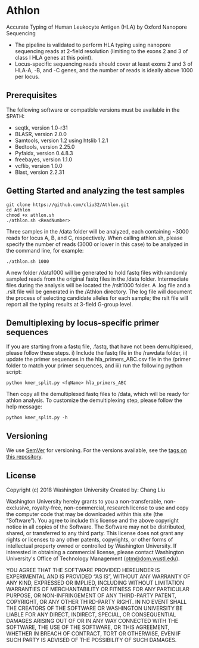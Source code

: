 # Athlon
Accurate Typing of Human Leukocyte Antigen (HLA) by Oxford Nanopore Sequencing
* The pipeline is validated to perform HLA typing using nanopore sequencing reads at 2-field resolution (limiting to the exons 2 and 3 of class I HLA genes at this point). 
* Locus-specific sequencing reads should cover at least exons 2 and 3 of HLA-A, -B, and -C genes, and the number of reads is ideally above 1000 per locus.  

## Prerequisites

The following software or compatible versions must be available in the $PATH:
* seqtk, version 1.0-r31
* BLASR, version 2.0.0
* Samtools, version 1.2 using htslib 1.2.1
* Bedtools, version 2.25.0
* Pyfaidx, version 0.4.8.3
* freebayes, version 1.1.0
* vcflib, version 1.0.0
* Blast, version 2.2.31

## Getting Started and analyzing the test samples

```
git clone https://github.com/cliu32/Athlon.git
cd Athlon
chmod +x athlon.sh
./athlon.sh <ReadNumber>
```

Three samples in the /data folder will be analyzed, each containing ~3000 reads for locus A, B, and C, respectively. When calling athlon.sh, please specify the number of reads (3000 or lower in this case) to be analyzed in the command line, for example: 
```
./athlon.sh 1000
```
A new folder /data1000 will be generated to hold fastq files with randomly sampled reads from the original fastq files in the /data folder. Intermediate files during the analysis will be located the /rslt1000 folder. A .log file and a .rslt file will be generated in the /Athlon directory. The log file will document the process of selecting candidate alleles for each sample; the rslt file will report all the typing results at 3-field G-group level.

## Demultiplexing by locus-specific primer sequences

If you are starting from a fastq file, <fqName>.fastq, that have not been demultiplexed, please follow these steps. i) Include the fastq file in the /rawdata folder, ii) update the primer sequences in the hla_primers_ABC.csv file in the /primer folder to match your primer sequences, and iii) run the following python script: 
```
python kmer_split.py <fqName> hla_primers_ABC
```
Then copy all the demultiplexed fastq files to /data, which will be ready for athlon analysis. 
To customize the demultiplexing step, please follow the help message: 
```
python kmer_split.py -h
```



## Versioning

We use [SemVer](http://semver.org/) for versioning. For the versions available, see the [tags on this repository](https://github.com/your/project/tags). 

## License

Copyright (c) 2018 Washington University 
Created by: Chang Liu

Washington University hereby grants to you a non-transferable, non-exclusive, royalty-free, non-commercial, research license to use and copy the computer code that may be downloaded within this site (the “Software”).  You agree to include this license and the above copyright notice in all copies of the Software.  The Software may not be distributed, shared, or transferred to any third party.  This license does not grant any rights or licenses to any other patents, copyrights, or other forms of intellectual property owned or controlled by Washington University.  If interested in obtaining a commercial license, please contact Washington University's Office of Technology Management (otm@dom.wustl.edu).

YOU AGREE THAT THE SOFTWARE PROVIDED HEREUNDER IS EXPERIMENTAL AND IS PROVIDED “AS IS”, WITHOUT ANY WARRANTY OF ANY KIND, EXPRESSED OR IMPLIED, INCLUDING WITHOUT LIMITATION WARRANTIES OF MERCHANTABILITY OR FITNESS FOR ANY PARTICULAR PURPOSE, OR NON-INFRINGEMENT OF ANY THIRD-PARTY PATENT, COPYRIGHT, OR ANY OTHER THIRD-PARTY RIGHT.  IN NO EVENT SHALL THE CREATORS OF THE SOFTWARE OR WASHINGTON UNIVERSITY BE LIABLE FOR ANY DIRECT, INDIRECT, SPECIAL, OR CONSEQUENTIAL DAMAGES ARISING OUT OF OR IN ANY WAY CONNECTED WITH THE SOFTWARE, THE USE OF THE SOFTWARE, OR THIS AGREEMENT, WHETHER IN BREACH OF CONTRACT, TORT OR OTHERWISE, EVEN IF SUCH PARTY IS ADVISED OF THE POSSIBILITY OF SUCH DAMAGES. 

